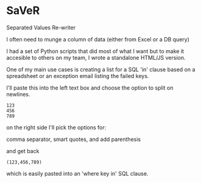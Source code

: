 SaVeR
=====

Separated Values Re-writer


I often need to munge a column of data (either from Excel or a DB query)

I had a set of Python scripts that did most of what I want but to make it accesible to others on my team, I wrote a standalone HTML/JS version.

One of my main use cases is creating a list for a SQL 'in' clause based on a spreadsheet or an exception email listing the failed keys.

I'll paste this into the left text box and choose the option to split on newlines.

```
123
456
789
```

on the right side I'll pick the options for:

  comma separator, smart quotes, and add parenthesis

and get back

`(123,456,789)`

which is easily pasted into an 'where key in' SQL clause.




